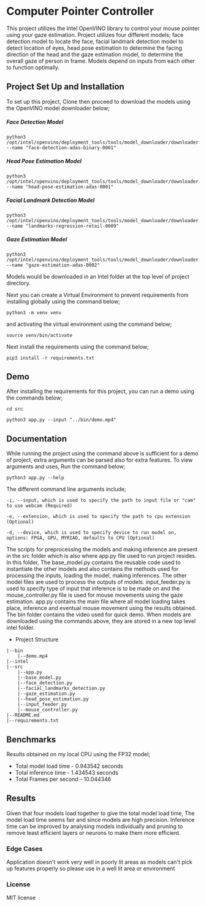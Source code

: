 # Computer Pointer Controller

This project utilizes the Intel OpenVINO library to control your mouse pointer using your gaze estimation. Project utilizes four different models; face detection model to locate the face, facial landmark detection model to detect location of eyes, head pose estimation to determine the facing direction of the head and the gaze estimation model, to determine the overall gaze of person in frame. Models depend on inputs from each other to function optimally.

## Project Set Up and Installation
To set up this project, Clone then proceed to download the models using the OpenVINO model downloader below;

##### Face Detection Model
```
python3 /opt/intel/openvino/deployment_tools/tools/model_downloader/downloader.py --name "face-detection-adas-binary-0001"
```
##### Head Pose Estimation Model
```
python3 /opt/intel/openvino/deployment_tools/tools/model_downloader/downloader.py --name "head-pose-estimation-adas-0001"
```
##### Facial Landmark Detection Model
```
python3 /opt/intel/openvino/deployment_tools/tools/model_downloader/downloader.py --name "landmarks-regression-retail-0009"
```
##### Gaze Estimation Model
```
python3 /opt/intel/openvino/deployment_tools/tools/model_downloader/downloader.py --name "gaze-estimation-adas-0002"
```

Models would be downloaded in an Intel folder at the top level of project directory.

Next you can create a Virtual Environment to prevent requirements from installing globally using the command below;
```
python3 -m venv venv
```
and activating the virtual environment using the command below;
```
source venv/bin/activate
```
Next install the requirements using the command below;
```
pip3 install -r requirements.txt
```

## Demo
After installing the requirements for this project, you can run a demo using the commands below;
```
cd src
```

```
python3 app.py --input "../bin/demo.mp4"
```

## Documentation
While running the project using the command above is sufficient for a demo of project, extra arguments can be parsed also for extra features. To view arguments and uses, Run the command below; 
```
python3 app.py --help
```

The different command line arguments include;

```
-i, --input, which is used to specify the path to input file or "cam" to use webcam (Required)

-e, --extension, which is used to specify the path to cpu extension (Optional)

-d, --device, which is used to specify device to run model on, options: FPGA, GPU, MYRIAD, defaults to CPU (Optional)
```

The scripts for preprocessing the models and making inference are present in the src folder which is also where app.py file used to run project resides. In this folder, The base_model.py contains the reusable code used to instantiate the other models and also contains the methods used for processing the inputs, loading the model, making inferences. The other model files are used to process the outputs of models. input_feeder.py is used to specify type of input that inference is to be made on and the mouse_controller.py file is used for mouse movements using the gaze estimation. app.py contains the main file where all model loading takes place, inference and eventual mouse movement using the results obtained. The bin folder contains the video used for quick demo. When models are downloaded using the commands above, they are stored in a new top level intel folder.

* Project Structure

```
|--bin
    |--demo.mp4
|--intel
|--src
    |--app.py
    |--base_model.py
    |--face_detection.py
    |--facial_landmarks_detection.py
    |--gaze_estimation.py
    |--head_pose_estimation.py
    |--input_feeder.py
    |--mouse_controller.py
|--README.md
|--requirements.txt
```

## Benchmarks
Results obtained on my local CPU using the FP32 model;

* Total model load time - 0.943542 seconds
* Total inference time - 1.434543 seconds
* Total Frames per second - 10.044346

## Results
Given that four models load together to give the total model load time, The model load time seems fair and since models are high precision. Inference time can be improved by analysing models individually and pruning to remove least efficient layers or neurons to make them more efficient.

### Edge Cases
Application doesn't work very well in poorly lit areas as models can't pick up features properly so please use in a well lit area or environment

### License
MIT license